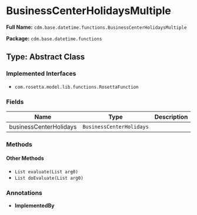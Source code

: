 # BusinessCenterHolidaysMultiple

**Full Name:** `cdm.base.datetime.functions.BusinessCenterHolidaysMultiple`

**Package:** `cdm.base.datetime.functions`

## Type: Abstract Class

### Implemented Interfaces

- `com.rosetta.model.lib.functions.RosettaFunction`

### Fields

| Name | Type | Description |
|------|------|-------------|
| businessCenterHolidays | `BusinessCenterHolidays` |  |

### Methods

#### Other Methods

- `List evaluate(List arg0)`
- `List doEvaluate(List arg0)`

### Annotations

- **ImplementedBy**

